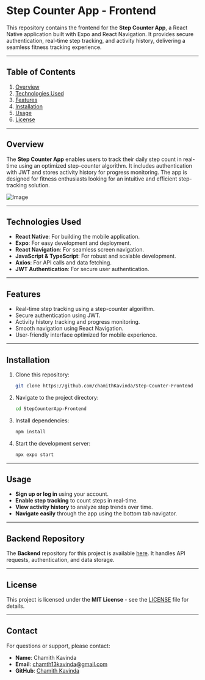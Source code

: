 # Step Counter App - Frontend

This repository contains the frontend for the **Step Counter App**, a React Native application built with Expo and React Navigation. It provides secure authentication, real-time step tracking, and activity history, delivering a seamless fitness tracking experience.

---

## Table of Contents

1. [Overview](#overview)
2. [Technologies Used](#technologies-used)
3. [Features](#features)
4. [Installation](#installation)
5. [Usage](#usage)
6. [License](#license)

---

## Overview

The **Step Counter App** enables users to track their daily step count in real-time using an optimized step-counter algorithm. It includes authentication with JWT and stores activity history for progress monitoring. The app is designed for fitness enthusiasts looking for an intuitive and efficient step-tracking solution.

![Image](https://github.com/user-attachments/assets/ac21e7a6-a0b8-4af5-91f0-9e226dfa4885)

---

## Technologies Used

- **React Native**: For building the mobile application.
- **Expo**: For easy development and deployment.
- **React Navigation**: For seamless screen navigation.
- **JavaScript & TypeScript**: For robust and scalable development.
- **Axios**: For API calls and data fetching.
- **JWT Authentication**: For secure user authentication.

---

## Features

- Real-time step tracking using a step-counter algorithm.
- Secure authentication using JWT.
- Activity history tracking and progress monitoring.
- Smooth navigation using React Navigation.
- User-friendly interface optimized for mobile experience.

---

## Installation

1. Clone this repository:
   ```bash
   git clone https://github.com/chamithKavinda/Step-Counter-Frontend
   ```
2. Navigate to the project directory:
   ```bash
   cd StepCounterApp-Frontend
   ```
3. Install dependencies:
   ```bash
   npm install
   ```
4. Start the development server:
   ```bash
   npx expo start
   ```

---

## Usage

- **Sign up or log in** using your account.
- **Enable step tracking** to count steps in real-time.
- **View activity history** to analyze step trends over time.
- **Navigate easily** through the app using the bottom tab navigator.

---

## Backend Repository

The **Backend** repository for this project is available [here](https://github.com/chamithKavinda/Step-Counter-Backend). It handles API requests, authentication, and data storage.

---

## License

This project is licensed under the **MIT License** - see the [LICENSE](https://github.com/chamithKavinda/Step-Counter-Frontend?tab=MIT-1-ov-file) file for details.

---

## Contact

For questions or support, please contact:

- **Name**: Chamith Kavinda  
- **Email**: chamth13kavinda@gmail.com  
- **GitHub**: [Chamith Kavinda](https://github.com/chamithKavinda)


